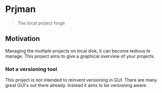 # Prjman

> The local project forge

## Motivation

Managing the multiple projects on local disk, it can become tedious to manage.
This project aims to give a graphical overview of your projects.

### Not a versioning tool

This project is not intended to reinvent versioning in GUI. There are many
great GUI's out there already. Instead it aims to be versioning aware.


